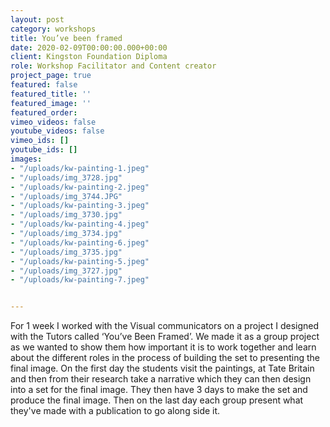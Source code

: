 ```yaml
---
layout: post
category: workshops
title: You’ve been framed
date: 2020-02-09T00:00:00.000+00:00
client: Kingston Foundation Diploma
role: Workshop Facilitator and Content creator
project_page: true
featured: false
featured_title: ''
featured_image: ''
featured_order: 
vimeo_videos: false
youtube_videos: false
vimeo_ids: []
youtube_ids: []
images:
- "/uploads/kw-painting-1.jpeg"
- "/uploads/img_3728.jpg"
- "/uploads/kw-painting-2.jpeg"
- "/uploads/img_3744.JPG"
- "/uploads/kw-painting-3.jpeg"
- "/uploads/img_3730.jpg"
- "/uploads/kw-painting-4.jpeg"
- "/uploads/img_3734.jpg"
- "/uploads/kw-painting-6.jpeg"
- "/uploads/img_3735.jpg"
- "/uploads/kw-painting-5.jpeg"
- "/uploads/img_3727.jpg"
- "/uploads/kw-painting-7.jpeg"


---
```

For 1 week I worked with the Visual communicators on a project I designed with the Tutors called ‘You’ve Been Framed’. We made it as a group project as we wanted to show them how important it is to work together and learn about the different roles in the process of building the set to presenting the final image. On the first day the students visit the paintings, at Tate Britain and then from their research take a narrative which they can then design into a set for the final image. They then have 3 days to make the set and produce the final image. Then on the last day each group present what they've made with a publication to go along side it.